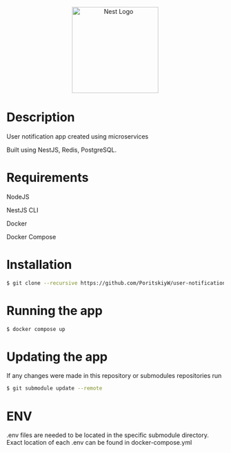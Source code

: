 <p align="center">
  <a href="http://nestjs.com/" target="blank"><img src="https://nestjs.com/img/logo-small.svg" width="200" alt="Nest Logo" /></a>
</p>

# Description

User notification app created using microservices

Built using NestJS, Redis, PostgreSQL.

# Requirements

NodeJS

NestJS CLI

Docker

Docker Compose

# Installation

```bash
$ git clone --recursive https://github.com/PoritskiyW/user-notification-app.git
```

# Running the app

```bash
$ docker compose up
```
# Updating the app

If any changes were made in this repository or submodules repositories run

```bash
$ git submodule update --remote
```

# ENV

.env files are needed to be located in the specific submodule directory.
Exact location of each .env can be found in docker-compose.yml
